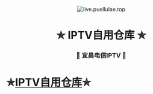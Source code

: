 <p align="center"><img alt="live.puellulae.top" src="https://live.puellulae.top/logo.png"></p>
<h1 align="center"> ✯ IPTV自用仓库 ✯ </h1>
<h3 align="center">🔕 宜昌电信IPTV 🔕</h3>

✯[IPTV自用仓库](https://github.com/puellulae/iTV/tree/main)✯
=============================================================
